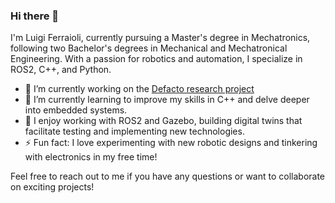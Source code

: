 ### Hi there 👋
I'm Luigi Ferraioli, currently pursuing a Master's degree in Mechatronics, following two Bachelor's degrees in Mechanical and Mechatronical Engineering. With a passion for robotics and automation, I specialize in ROS2, C++, and Python.

- 🔭 I’m currently working on the [Defacto research project](https://bmdv.bund.de/SharedDocs/DE/Artikel/DG/mfund-projekte/defacto.html)
- 🌱 I’m currently learning to improve my skills in C++ and delve deeper into embedded systems.
- 💬 I enjoy working with ROS2 and Gazebo, building digital twins that facilitate testing and implementing new technologies.
- ⚡ Fun fact: I love experimenting with new robotic designs and tinkering with electronics in my free time!

Feel free to reach out to me if you have any questions or want to collaborate on exciting projects!


